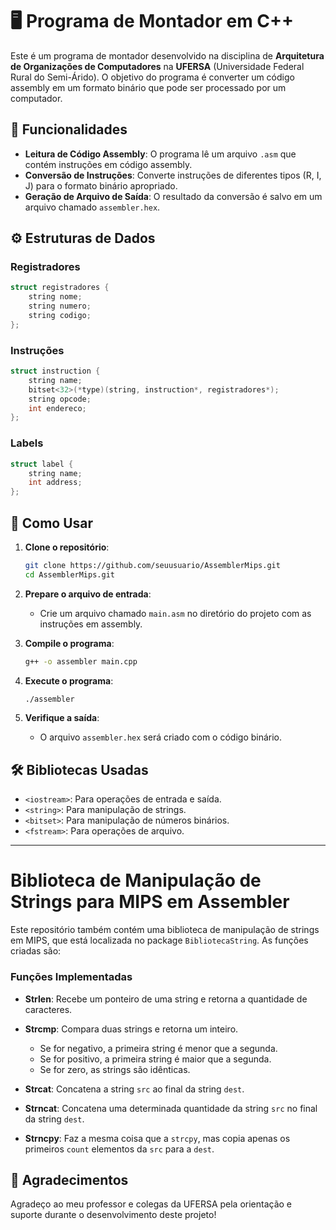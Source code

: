# 🖥️ Programa de Montador em C++

Este é um programa de montador desenvolvido na disciplina de **Arquitetura de Organizações de Computadores** na **UFERSA** (Universidade Federal Rural do Semi-Árido). O objetivo do programa é converter um código assembly em um formato binário que pode ser processado por um computador.

## 📜 Funcionalidades

- **Leitura de Código Assembly**: O programa lê um arquivo `.asm` que contém instruções em código assembly.
- **Conversão de Instruções**: Converte instruções de diferentes tipos (R, I, J) para o formato binário apropriado.
- **Geração de Arquivo de Saída**: O resultado da conversão é salvo em um arquivo chamado `assembler.hex`.

## ⚙️ Estruturas de Dados

### Registradores

```cpp
struct registradores {
    string nome;
    string numero;
    string codigo;
};
```

### Instruções

```cpp
struct instruction {
    string name;
    bitset<32>(*type)(string, instruction*, registradores*);
    string opcode;
    int endereco;
};
```

### Labels

```cpp
struct label {
    string name;
    int address;
};
```

## 📂 Como Usar

1. **Clone o repositório**:

   ```bash
   git clone https://github.com/seuusuario/AssemblerMips.git
   cd AssemblerMips.git
   ```

2. **Prepare o arquivo de entrada**:

   - Crie um arquivo chamado `main.asm` no diretório do projeto com as instruções em assembly.

3. **Compile o programa**:

   ```bash
   g++ -o assembler main.cpp
   ```

4. **Execute o programa**:

   ```bash
   ./assembler
   ```

5. **Verifique a saída**:
   - O arquivo `assembler.hex` será criado com o código binário.

## 🛠️ Bibliotecas Usadas

- `<iostream>`: Para operações de entrada e saída.
- `<string>`: Para manipulação de strings.
- `<bitset>`: Para manipulação de números binários.
- `<fstream>`: Para operações de arquivo.

---

# Biblioteca de Manipulação de Strings para MIPS em Assembler

Este repositório também contém uma biblioteca de manipulação de strings em MIPS, que está localizada no package `BibliotecaString`. As funções criadas são:

### Funções Implementadas

- **Strlen**: Recebe um ponteiro de uma string e retorna a quantidade de caracteres.
- **Strcmp**: Compara duas strings e retorna um inteiro.
  - Se for negativo, a primeira string é menor que a segunda.
  - Se for positivo, a primeira string é maior que a segunda.
  - Se for zero, as strings são idênticas.
- **Strcat**: Concatena a string `src` ao final da string `dest`.

- **Strncat**: Concatena uma determinada quantidade da string `src` no final da string `dest`.

- **Strncpy**: Faz a mesma coisa que a `strcpy`, mas copia apenas os primeiros `count` elementos da `src` para a `dest`.

## 🙏 Agradecimentos

Agradeço ao meu professor e colegas da UFERSA pela orientação e suporte durante o desenvolvimento deste projeto!
